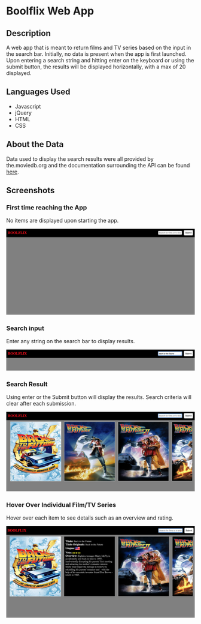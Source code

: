# Boolflix Web App

## Description

A web app that is meant to return films and TV series based on the input in the search bar. Initially, no data is present when the app is first launched. Upon entering a search string and hitting enter on the keyboard or using the submit button, the results will be displayed horizontally, with a max of 20 displayed.

## Languages Used

* Javascript
* jQuery
* HTML
* CSS

## About the Data

Data used to display the search results were all provided by the.moviedb.org and the documentation surrounding the API can be found [here](https://www.themoviedb.org/documentation/api).


## Screenshots

### First time reaching the App

No items are displayed upon starting the app.

![GitHub Logo](/img/beforeSearch.png)

### Search input

Enter any string on the search bar to display results.

![GitHub Logo](/img/sampleSearch.png)

### Search Result

Using enter or the Submit button will display the results. Search criteria will clear after each submission.

![GitHub Logo](/img/afterSearch.png)

### Hover Over Individual Film/TV Series

Hover over each item to see details such as an overview and rating.

![GitHub Logo](/img/hoverOverCard.png)
